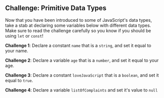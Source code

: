 ## Challenge: Primitive Data Types

Now that you have been introduced to some of JavaScript's data types, take a stab at declaring some variables below with different data types. Make sure to read the challenge carefully so you know if you should be using `let` or `const`!

**Challenge 1**: Declare a constant `name` that is a `string`, and set it equal to your name.

**Challenge 2**: Declare a variable `age` that is a `number`, and set it equal to your age.

**Challenge 3**: Declare a constant `loveJavaScript` that is a `boolean`, and set it equal to `true`.

**Challenge 4**: Declare a variable `listOfComplaints` and set it's value to `null`